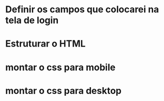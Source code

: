 # Definir os campos que colocarei na tela de login

# Estruturar o HTML

# montar o css para mobile

# montar o css para desktop